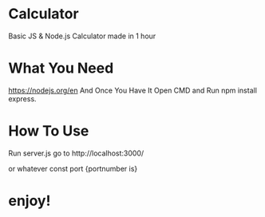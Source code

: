 # Calculator
Basic JS &amp; Node.js Calculator
made in 1 hour 



# What You Need 
https://nodejs.org/en
And Once You Have It Open CMD and Run npm install express.

# How To Use
Run server.js go to
http://localhost:3000/ 

or whatever const port {portnumber is}

# enjoy!

